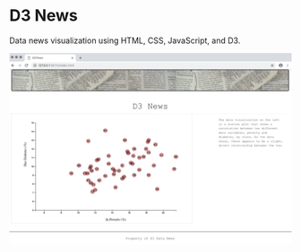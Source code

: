 # D3 News

Data news visualization using HTML, CSS, JavaScript, and D3.




![D3 News](Images/d3_news.png)